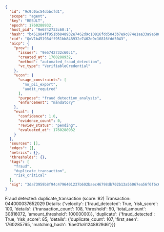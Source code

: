 ```json
{
  "id": "9c9c0ac54dbbcfd1",
  "scope": "agent",
  "key": "RESULT",
  "epoch": 1760288932,
  "host_pid": "9e6742732c60:1",
  "hash": "b451984ff951bb848932e7462d9c10816fdd5043b7e9c874e1aa33a9a688a5cb",
  "cid": "QmV1b451984ff951bb848932e7462d9c10816fdd5043",
  "aicp": {
    "prov": {
      "issuer": "9e6742732c60:1",
      "created_at": 1760288932,
      "method": "automated_fraud_detection",
      "vc_type": "VerifiableCredential"
    },
    "ucon": {
      "usage_constraints": [
        "no_pii_export",
        "audit_required"
      ],
      "purpose": "fraud_detection_analysis",
      "enforcement": "mandatory"
    },
    "eval": {
      "confidence": 1.0,
      "evidence_count": 0,
      "review_status": "pending",
      "evaluated_at": 1760288932
    }
  },
  "sources": [],
  "edges": [],
  "metrics": {},
  "thresholds": {},
  "tags": [
    "fraud",
    "duplicate_transaction",
    "risk_critical"
  ],
  "sig": "3da73959b8f94c4796401237b602baec46798db702b13a56067ea56f6f6c6e2e"
}
```

Fraud detected: duplicate_transaction (score: 92)
Transaction: 044000037652029
Details: {'velocity': {'fraud_detected': True, 'risk_score': 100, 'details': {'transaction_count': 108, 'threshold': 50, 'total_amount': 30816072, 'amount_threshold': 10000000}}, 'duplicate': {'fraud_detected': True, 'risk_score': 85, 'details': {'duplicate_count': 107, 'first_seen': 1760285765, 'matching_hash': '6ae01c61248929d6'}}}
